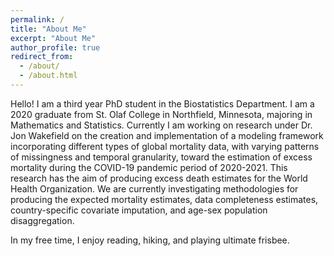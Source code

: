 ```yaml
---
permalink: /
title: "About Me"
excerpt: "About Me"
author_profile: true
redirect_from: 
  - /about/
  - /about.html
---
```


Hello! I am a third year PhD student in the Biostatistics Department. I am a 2020 graduate from St. Olaf College in Northfield, Minnesota, majoring in Mathematics and Statistics. Currently I am working on research under Dr. Jon Wakefield on the creation and implementation of a modeling framework incorporating different types of global mortality data, with varying patterns of missingness and temporal granularity, toward the estimation of excess mortality during the COVID-19 pandemic period of 2020-2021. This research has the aim of producing excess death estimates for the World Health Organization. We are currently investigating methodologies for producing the expected mortality estimates, data completeness estimates, country-specific covariate imputation, and age-sex population disaggregation.

In my free time, I enjoy reading, hiking, and playing ultimate frisbee.
